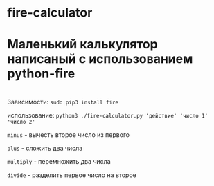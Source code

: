 # fire-calculator
# Маленький калькулятор написаный с использованием python-fire
#

Зависимости:
`sudo pip3 install fire`

использование:
`python3 ./fire-calculator.py 'действие' 'число 1' 'число 2'`

`minus` - вычесть второе число из первого

`plus` - сложить два числа

`multiply` - перемножить два числа

`divide` - разделить первое число на второе